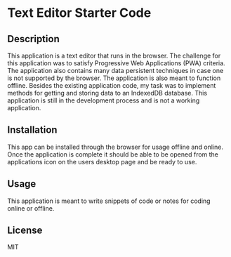 # Text Editor Starter Code

## Description

This application is a text editor that runs in the browser. The challenge for this application was to satisfy Progressive Web Applications (PWA) criteria. The application also contains many data persistent techniques in case one is not supported by the browser. The application is also meant to function offline. Besides the existing application code, my task was to implement methods for getting and storing data to an IndexedDB database. This application is still in the development process and is not a working application.

## Installation

This app can be installed through the browser for usage offline and online. Once the application is complete it should be able to be opened from the applications icon on the users desktop page and be ready to use. 

## Usage

This application is meant to write snippets of code or notes for coding online or offline.

## License

MIT

